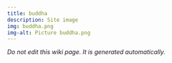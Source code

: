 ```yaml
---
title: buddha
description: Site image
img: buddha.png
img-alt: Picture buddha.png
---
```


_Do not edit this wiki page. It is generated automatically._ 

